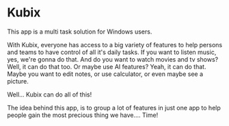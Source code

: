 # Kubix

This app is a multi task solution for Windows users.

With Kubix, everyone has access to a big variety of features to help persons and teams to have control of all it's daily tasks.
If you want to listen music, yes, we're gonna do that.
And do you want to watch movies and tv shows? Well, it can do that too.
Or maybe use AI features? Yeah, it can do that.
Maybe you want to edit notes, or use calculator, or even maybe see a picture.

Well... Kubix can do all of this!

The idea behind this app, is to group a lot of features in just one app to help people gain the most precious thing we have.... Time!
